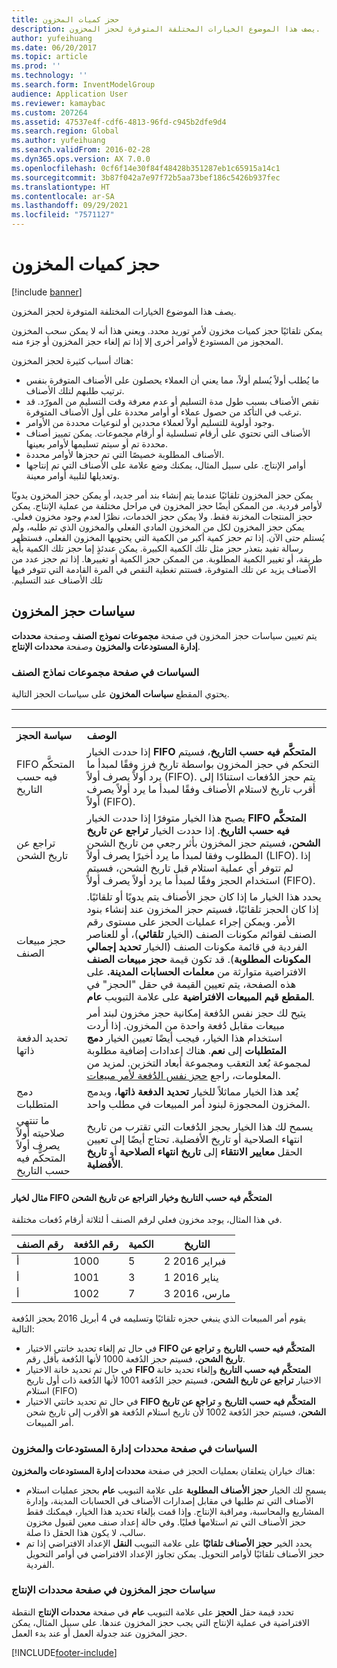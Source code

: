 ```yaml
---
title: حجز كميات المخزون
description: يصف هذا الموضوع الخيارات المختلفة المتوفرة لحجز المخزون.
author: yufeihuang
ms.date: 06/20/2017
ms.topic: article
ms.prod: ''
ms.technology: ''
ms.search.form: InventModelGroup
audience: Application User
ms.reviewer: kamaybac
ms.custom: 207264
ms.assetid: 47537e4f-cdf6-4813-96fd-c945b2dfe9d4
ms.search.region: Global
ms.author: yufeihuang
ms.search.validFrom: 2016-02-28
ms.dyn365.ops.version: AX 7.0.0
ms.openlocfilehash: 0cf6f14e30f84f48428b351287eb1c65915a14c1
ms.sourcegitcommit: 3b87f042a7e97f72b5aa73bef186c5426b937fec
ms.translationtype: HT
ms.contentlocale: ar-SA
ms.lasthandoff: 09/29/2021
ms.locfileid: "7571127"
---
```

# <a name="reserve-inventory-quantities"></a>حجز كميات المخزون

[!include [banner](../includes/banner.md)]

يصف هذا الموضوع الخيارات المختلفة المتوفرة لحجز المخزون.

يمكن تلقائيًا حجز كميات مخزون لأمر توريد محدد. ويعني هذا أنه لا يمكن سحب المخزون المحجوز من المستودع لأوامر أخرى إلا إذا تم إلغاء حجز المخزون أو جزء منه.

هناك أسباب كثيرة لحجز المخزون:
-   ما يُطلب أولاً يُسلم أولاً، مما يعني أن العملاء يحصلون على الأصناف المتوفرة بنفس ترتيب طلبهم لتلك الأصناف.
-   نقص الأصناف بسبب طول مدة التسليم أو عدم معرفة وقت التسليم من المورّد. قد ترغب في التأكد من حصول عملاء أو أوامر محددة على أول الأصناف المتوفرة.
-   وجود أولوية للتسليم أولاً لعملاء محددين أو لنوعيات محددة من الأوامر.
-   الأصناف التي تحتوي على أرقام تسلسلية أو أرقام مجموعات. يمكن تمييز أصناف محددة تم أو سيتم تسليمها لأوامر بعينها.
-   الأصناف المطلوبة خصيصًا التي تم حجزها لأوامر محددة.
-   أوامر الإنتاج. على سبيل المثال، يمكنك وضع علامة على الأصناف التي تم إنتاجها وتعديلها لتلبية أوامر معينة.

يمكن حجز المخزون تلقائيًا عندما يتم إنشاء بند أمر جديد، أو يمكن حجز المخزون يدويًا لأوامر فردية. ‬‏‫من الممكن أيضًا حجز المخزون في مراحل مختلفة من عملية الإنتاج.‬‏‫ يمكن حجز المنتجات المخزنة فقط. ولا يمكن حجز الخدمات، نظرًا لعدم وجود مخزون فعلي. يمكن حجز المخزون لكل من المخزون المادي الفعلي والمخزون الذي تم طلبه، ولم يُستلم حتى الآن. إذا تم حجز كمية أكبر من الكمية التي يحتويها المخزون الفعلي، فستظهر رسالة تفيد بتعذر حجز مثل تلك الكمية الكبيرة. يمكن عندئذٍ إما حجز تلك الكمية بأية طريقة، أو تغيير الكمية المطلوبة. من الممكن حجز الكمية أو تغييرها. إذا تم حجز عدد من الأصناف يزيد عن تلك المتوفرة، فستتم تغطية النقص في المرة القادمة التي تتوفر فيها تلك الأصناف عند التسليم.

## <a name="inventory-reservation-policies"></a>سياسات حجز المخزون
يتم تعيين سياسات حجز المخزون في صفحة **مجموعات نموذج الصنف** وصفحة **محددات إدارة المستودعات والمخزون‬** وصفحة **محددات الإنتاج**.
### <a name="policies-on-the-item-model-groups-page"></a>السياسات في صفحة مجموعات نماذج الصنف‬

يحتوي المقطع **سياسات المخزون** على سياسات الحجز التالية.

| &nbsp;                  | &nbsp;                                                                                                                                     |
|-------------------------|----------------------------------------------------------------------------------------------------------------------------------------------------------------------------------------------------------------------------------------------------------------------------------------------------------------------------------------------------------------------------------------------------------------------------------------------------------------------------------------------------------------------------------------------------|
| **سياسة الحجز**  | **الوصف**                                                                                                                                                                                                                                                                                                                                                                                                                                                                                                                                    |
| FIFO المتحكَّم فيه حسب التاريخ    | إذا حددت الخيار **FIFO المتحكَّم فيه حسب التاريخ‬**، فسيتم التحكم في حجز المخزون بواسطة تاريخ فرز وفقًا لمبدأ ما يرد أولاً يصرف أولاً‬ (FIFO). يتم حجز الدُفعات استنادًا إلى أقرب تاريخ لاستلام الأصناف وفقًا لمبدأ ما يرد أولاً يصرف أولاً‬ (FIFO).                                                                                                                                                                                                                                                                       |
| تراجع عن تاريخ الشحن | يصبح هذا الخيار متوفرًا إذا حددت الخيار **FIFO المتحكَّم فيه حسب التاريخ‬**. إذا حددت الخيار **تراجع عن تاريخ الشحن‬**، فسيتم حجز المخزون بأثر رجعي من تاريخ الشحن المطلوب وفقا لمبدأ ما يرد أخيرًا يصرف أولاً‬ (LIFO). إذا لم تتوفر أي عملية استلام قبل تاريخ الشحن، فسيتم استخدام الحجز وفقًا لمبدأ ما يرد أولاً يصرف أولاً‬ (FIFO).                                                                                                                                                                                                           |
| حجز مبيعات الصنف  | يحدد هذا الخيار ما إذا كان حجز الأصناف يتم يدويًا أو تلقائيًا. إذا كان الحجز تلقائيًا، فسيتم حجز المخزون عند إنشاء بنود الأمر. ويمكن إجراء عمليات الحجز على مستوى رقم الصنف لقوائم مكونات الصنف (الخيار **تلقائي**)، أو للعناصر الفردية في قائمة مكونات الصنف (الخيار **تحديد إجمالي المكونات المطلوبة‬**). قد تكون قيمة **حجز مبيعات الصنف** الافتراضية متوارثة من **معلمات الحسابات المدينة.** على هذه الصفحة، يتم تعيين القيمة في حقل "الحجز" في **المقطع** **قيم المبيعات الافتراضية** على علامة التبويب **عام**. |
| تحديد الدفعة ذاتها    | يتيح لك حجز نفس الدُفعة إمكانية حجز مخزون لبند أمر مبيعات مقابل دُفعة واحدة من المخزون. إذا أردت استخدام هذا الخيار، فيجب أيضًا تعيين الخيار **دمج المتطلبات‬** إلى **نعم**. هناك إعدادات إضافية مطلوبة لمجموعة بُعد التعقب‬ ومجموعة أبعاد التخزين. لمزيد من المعلومات، راجع [حجز نفس الدُفعة لأمر مبيعات](../sales-marketing/reserve-same-batch-sales-order.md).                                                          |
| دمج المتطلبات | يُعد هذا الخيار مماثلاً للخيار **تحديد الدفعة ذاتها‬**، ويدمج المخزون المحجوزة لبنود أمر المبيعات في مطلب واحد.                                                                                                                                                                                                                                                                                                                                                                                      |
| ما تنتهي صلاحيته أولاً يصرف أولاً المتحكَّم فيه حسب التاريخ    | يسمح لك هذا الخيار بحجز الدُفعات التي تقترب من تاريخ انتهاء الصلاحية أو تاريخ الأفضلية. تحتاج أيضًا إلى تعيين الحقل **معايير الانتقاء‬** إلى **تاريخ انتهاء الصلاحية** أو **تاريخ الأفضلية**.                                                                                                                                                                                                                                                                                                                              |

#### <a name="example-for-fifo-date-controlled-and-backward-from-ship-date"></a>مثال لخيار FIFO المتحكَّم فيه حسب التاريخ‬ وخيار التراجع عن تاريخ الشحن‬

في هذا المثال، يوجد مخزون فعلي لرقم الصنف أ لثلاثة أرقام دُفعات مختلفة.

| رقم الصنف | رقم الدُفعة | الكمية | التاريخ             |
|-------------|--------------|----------|------------------|
| أ           | 1000         | 5        | 2 فبراير 2016 |
| أ           | 1001         | 3        | 1 يناير 2016  |
| أ           | 1002         | 7        | 3 مارس، 2016    |

يقوم أمر المبيعات الذي ينبغي حجزه تلقائيًا وتسليمه في 4 أبريل 2016 بحجز الدُفعة التالية:
-   في حال تم إلغاء تحديد خانتي الاختيار **FIFO المتحكَّم فيه حسب التاريخ‬** و **‏‫تراجع عن تاريخ الشحن‬**، فسيتم حجز الدُفعة 1000 لأنها الدُفعة بأقل رقم.
-   في حال تم تحديد خانة الاختيار **FIFO المتحكَّم فيه حسب التاريخ‬** وإلغاء تحديد خانة الاختيار **تراجع عن تاريخ الشحن**، فسيتم حجز الدُفعة 1001 لأنها الدُفعة ذات أول تاريخ استلام (FIFO)
-   في حال تم تحديد خانتي الاختيار **FIFO المتحكَّم فيه حسب التاريخ‬** و **‏‫تراجع عن تاريخ الشحن‬**، فسيتم حجز الدُفعة 1002 لأن تاريخ استلام الدُفعة هو الأقرب إلى تاريخ شحن أمر المبيعات.

### <a name="policies-on-the-inventory-and-warehouse-management-parameter-page"></a>السياسات في صفحة محددات إدارة المستودعات والمخزون‬

هناك خياران يتعلقان بعمليات الحجز في صفحة **محددات إدارة المستودعات والمخزون‬**:
-   يسمح لك الخيار **حجز الأصناف المطلوبة‬** على علامة التبويب **عام** بحجز عمليات استلام الأصناف التي تم طلبها في مقابل إصدارات الأصناف في الحسابات المدينة، وإدارة المشاريع والمحاسبة، ومراقبة الإنتاج. وإذا قمت بإلغاء تحديد هذا الخيار، فيمكنك فقط حجز الأصناف التي تم استلامها فعليًا. وفي حالة إعداد صنف معين لقبول مخزون سالب، لا يكون هذا الحقل ذا صلة.
-   يحدد الخير **حجز الأصناف تلقائيًا‬** على علامة التبويب **النقل‬** الإعداد الافتراضي إذا تم حجز الأصناف تلقائيًا لأوامر التحويل. يمكن تجاوز الإعداد الافتراضي في أوامر التحويل الفردية.

### <a name="inventory-reservation-policies-on-the-production-parameters-page"></a>سياسات حجز المخزون في صفحة محددات الإنتاج

تحدد قيمة حقل **الحجز** على علامة التبويب **عام** في صفحة **محددات الإنتاج** النقطة الافتراضية في عملية الإنتاج التي يجب حجز المخزون عندها. على سبيل المثال، يمكن حجز المخزون عند جدولة العمل أو عند بدء العمل.


[!INCLUDE[footer-include](../../includes/footer-banner.md)]